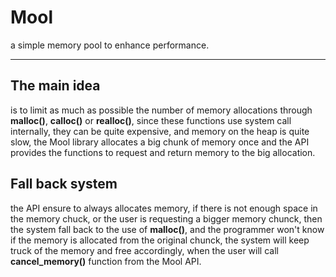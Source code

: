 # Mool

a simple memory pool to enhance performance.

---

## The main idea
is to limit as much as possible the number of memory allocations through
**malloc()**, **calloc()** or **realloc()**, since these functions use system call internally, they can be quite expensive, 
and memory on the heap is quite slow, the Mool library allocates a big chunk of memory
once and the API provides the functions to request and return memory to the big allocation.

## Fall back system
the API ensure to always allocates memory, if there is not enough space in the memory chuck,
or the user is requesting a bigger memory chunck, then the system fall back 
to the use of **malloc()**, and the programmer won't know if the memory is allocated 
from the original chunck, the system will keep truck of the memory and free accordingly, 
when the user will call **cancel_memory()** function from the 
Mool API. 
